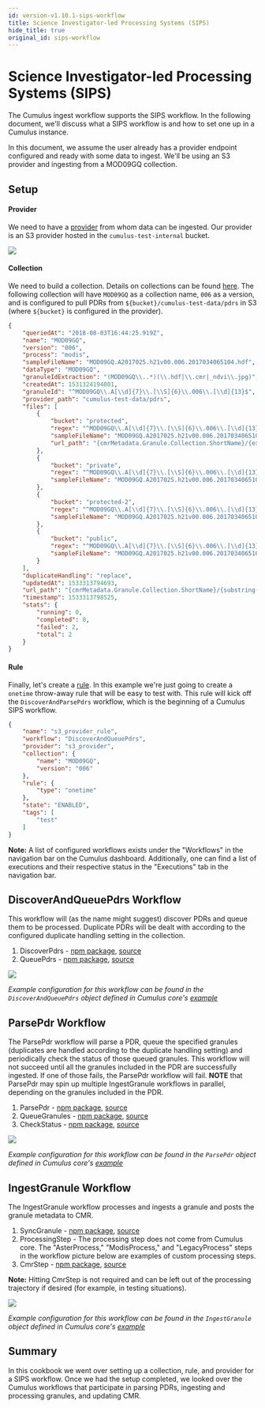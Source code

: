 ```yaml
---
id: version-v1.10.1-sips-workflow
title: Science Investigator-led Processing Systems (SIPS)
hide_title: true
original_id: sips-workflow
---
```


# Science Investigator-led Processing Systems (SIPS)
The Cumulus ingest workflow supports the SIPS workflow. In the following document, we'll discuss what a SIPS workflow is and how to set one up in a Cumulus instance.

In this document, we assume the user already has a provider endpoint configured and ready with some data to ingest. We'll be using an S3 provider and ingesting from a MOD09GQ collection.


## Setup

#### Provider

We need to have a [provider](data-cookbooks/setup.md#providers) from whom data can be ingested. Our provider is an S3 provider hosted in the `cumulus-test-internal` bucket.

![](../assets/sips-provider.png)

#### Collection

We need to build a collection. Details on collections can be found [here](data-cookbooks/setup.md#collections). The following collection will have `MOD09GQ` as a collection name, `006` as a version, and is configured to pull PDRs from `${bucket}/cumulus-test-data/pdrs` in S3 (where `${bucket}` is configured in the provider).
```json
{
    "queriedAt": "2018-08-03T16:44:25.919Z",
    "name": "MOD09GQ",
    "version": "006",
    "process": "modis",
    "sampleFileName": "MOD09GQ.A2017025.h21v00.006.2017034065104.hdf",
    "dataType": "MOD09GQ",
    "granuleIdExtraction": "(MOD09GQ\\..*)(\\.hdf|\\.cmr|_ndvi\\.jpg)",
    "createdAt": 1531324194001,
    "granuleId": "^MOD09GQ\\.A[\\d]{7}\\.[\\S]{6}\\.006\\.[\\d]{13}$",
    "provider_path": "cumulus-test-data/pdrs",
    "files": [
  	    {
  	        "bucket": "protected",
  	        "regex": "^MOD09GQ\\.A[\\d]{7}\\.[\\S]{6}\\.006\\.[\\d]{13}\\.hdf$",
  	        "sampleFileName": "MOD09GQ.A2017025.h21v00.006.2017034065104.hdf",
  	        "url_path": "{cmrMetadata.Granule.Collection.ShortName}/{extractYear(cmrMetadata.Granule.Temporal.RangeDateTime.BeginningDateTime)}/{substring(file.name, 0, 3)}"
  	    },
  	    {
  	        "bucket": "private",
  	        "regex": "^MOD09GQ\\.A[\\d]{7}\\.[\\S]{6}\\.006\\.[\\d]{13}\\.hdf\\.met$",
  	        "sampleFileName": "MOD09GQ.A2017025.h21v00.006.2017034065104.hdf.met"
  	    },
  	    {
  	        "bucket": "protected-2",
  	        "regex": "^MOD09GQ\\.A[\\d]{7}\\.[\\S]{6}\\.006\\.[\\d]{13}\\.cmr\\.xml$",
  	        "sampleFileName": "MOD09GQ.A2017025.h21v00.006.2017034065104.cmr.xml"
  	    },
  	    {
  	        "bucket": "public",
  	        "regex": "^MOD09GQ\\.A[\\d]{7}\\.[\\S]{6}\\.006\\.[\\d]{13}_ndvi\\.jpg$",
  	        "sampleFileName": "MOD09GQ.A2017025.h21v00.006.2017034065104_ndvi.jpg"
  	    }
    ],
    "duplicateHandling": "replace",
    "updatedAt": 1533313794693,
    "url_path": "{cmrMetadata.Granule.Collection.ShortName}/{substring(file.name, 0, 3)}",
    "timestamp": 1533313798525,
    "stats": {
        "running": 0,
        "completed": 0,
        "failed": 2,
        "total": 2
    }
}
```

#### Rule

Finally, let's create a [rule](data-cookbooks/setup.md#rules). In this example we're just going to create a `onetime` throw-away rule that will be easy to test with. This rule will kick off the `DiscoverAndParsePdrs` workflow, which is the beginning of a Cumulus SIPS workflow.

```json
{
    "name": "s3_provider_rule",
    "workflow": "DiscoverAndQueuePdrs",
    "provider": "s3_provider",
    "collection": {
        "name": "MOD09GQ",
        "version": "006"
    },
    "rule": {
        "type": "onetime"
    },
    "state": "ENABLED",
    "tags": [
        "test"
    ]
}
```

**Note:** A list of configured workflows exists under the "Workflows" in the navigation bar on the Cumulus dashboard. Additionally, one can find a list of executions and their respective status in the "Executions" tab in the navigation bar.


## DiscoverAndQueuePdrs Workflow

This workflow will (as the name might suggest) discover PDRs and queue them to be processed. Duplicate PDRs will be dealt with according to the configured duplicate handling setting in the collection.

1. DiscoverPdrs - [npm package](https://www.npmjs.com/package/@cumulus/discover-pdrs), [source](https://github.com/nasa/cumulus/tree/master/tasks/discover-pdrs)
2. QueuePdrs - [npm package](https://www.npmjs.com/package/@cumulus/queue-pdrs), [source](https://github.com/nasa/cumulus/tree/master/tasks/queue-pdrs)

![](../assets/sips-discover-and-queue-pdrs-execution.png)

_Example configuration for this workflow can be found in the `DiscoverAndQueuePdrs` object defined in Cumulus core's [example](https://github.com/nasa/cumulus/blob/master/example/workflows/sips.yml)_


## ParsePdr Workflow

The ParsePdr workflow will parse a PDR, queue the specified granules (duplicates are handled according to the duplicate handling setting) and periodically check the status of those queued granules. This workflow will not succeed until all the granules included in the PDR are successfully ingested. If one of those fails, the ParsePdr workflow will fail. **NOTE** that ParsePdr may spin up multiple IngestGranule workflows in parallel, depending on the granules included in the PDR.

1. ParsePdr - [npm package](https://www.npmjs.com/package/@cumulus/parse-pdr), [source](https://github.com/nasa/cumulus/tree/master/tasks/parse-pdr)
2. QueueGranules - [npm package](https://www.npmjs.com/package/@cumulus/queue-granules), [source](https://github.com/nasa/cumulus/tree/master/tasks/queue-granules)
3. CheckStatus - [npm package](https://www.npmjs.com/package/@cumulus/pdr-status-check), [source](https://github.com/nasa/cumulus/tree/master/tasks/pdr-status-check)

![](../assets/sips-parse-pdr.png)

_Example configuration for this workflow can be found in the `ParsePdr` object defined in Cumulus core's [example](https://github.com/nasa/cumulus/blob/master/example/workflows/sips.yml)_


## IngestGranule Workflow

The IngestGranule workflow processes and ingests a granule and posts the granule metadata to CMR.

1. SyncGranule - [npm package](https://www.npmjs.com/package/@cumulus/sync-granule), [source](https://github.com/nasa/cumulus/tree/master/tasks/sync-granule)
2. ProcessingStep - The processing step does not come from Cumulus core. The "AsterProcess," "ModisProcess," and "LegacyProcess" steps in the workflow picture below are examples of custom processing steps.
3. CmrStep - [npm package](https://www.npmjs.com/package/@cumulus/post-to-cmr), [source](https://github.com/nasa/cumulus/tree/master/tasks/post-to-cmr)

**Note:** Hitting CmrStep is not required and can be left out of the processing trajectory if desired (for example, in testing situations).

![](../assets/sips-ingest-granule.png)

_Example configuration for this workflow can be found in the `IngestGranule` object defined in Cumulus core's [example](https://github.com/nasa/cumulus/blob/master/example/workflows/sips.yml)_

## Summary

In this cookbook we went over setting up a collection, rule, and provider for a SIPS workflow. Once we had the setup completed, we looked over the Cumulus workflows that participate in parsing PDRs, ingesting and processing granules, and updating CMR.

